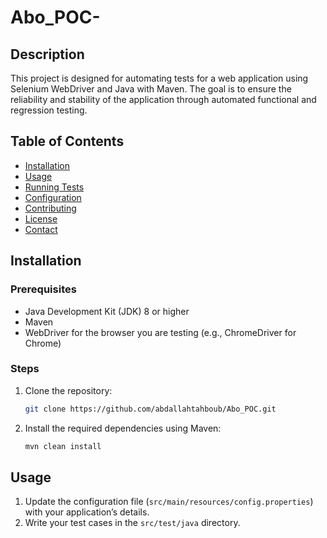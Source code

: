 # Abo_POC-

## Description
This project is designed for automating tests for a web application using Selenium WebDriver and Java with Maven. The goal is to ensure the reliability and stability of the application through automated functional and regression testing.

## Table of Contents
- [Installation](#installation)
- [Usage](#usage)
- [Running Tests](#running-tests)
- [Configuration](#configuration)
- [Contributing](#contributing)
- [License](#license)
- [Contact](#contact)

## Installation

### Prerequisites
- Java Development Kit (JDK) 8 or higher
- Maven
- WebDriver for the browser you are testing (e.g., ChromeDriver for Chrome)

### Steps
1. Clone the repository:
    ```sh
    git clone https://github.com/abdallahtahboub/Abo_POC.git
    ```
2. Install the required dependencies using Maven:
    ```sh
    mvn clean install
    ```

## Usage
1. Update the configuration file (`src/main/resources/config.properties`) with your application’s details.
2. Write your test cases in the `src/test/java` directory.

